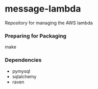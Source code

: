 # message-lambda
Repository for managing the AWS lambda

### Preparing for Packaging

make

### Dependencies

- pymysql
- sqlalchemy
- raven
